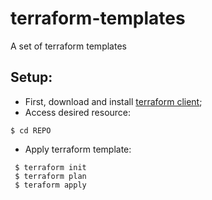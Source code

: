 # terraform-templates

A set of terraform templates

## Setup:
 * First, download and install [terraform client](https://www.terraform.io/downloads.html);
 * Access desired resource:
 ```
 $ cd REPO
 ```
 * Apply terraform template:

```
 $ terraform init 
 $ terraform plan
 $ teraform apply
 ```
